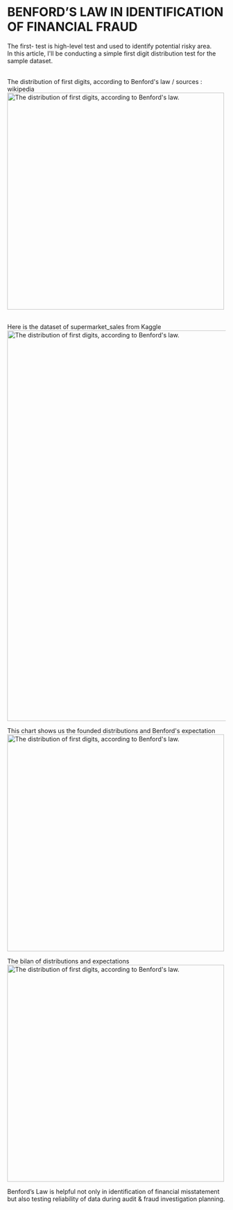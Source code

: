 # BENFORD’S LAW IN IDENTIFICATION OF FINANCIAL FRAUD<br>

The first- test is high-level test and used to identify potential risky area. <br>
In this article, I'll be conducting a simple first digit distribution test for the sample dataset. <br>
<br>

The distribution of first digits, according to Benford's law / sources : wikipedia <br>
<img alt="The distribution of first digits, according to Benford's law." src="https://upload.wikimedia.org/wikipedia/commons/4/46/Rozklad_benforda.svg" width="500"/><br>

<br>
Here is the dataset of supermarket_sales from Kaggle
<img alt="The distribution of first digits, according to Benford's law." src="https://raw.githubusercontent.com/Pai-U/Projet_PAI/main/Benford's%20Law%20-%20Identification%20of%20financial%20fraud/dataset.jpg" width="900"/><br>

This chart shows us the founded distributions and Benford's expectation<br>
<img alt="The distribution of first digits, according to Benford's law." src="https://raw.githubusercontent.com/Pai-U/Projet_PAI/main/Benford's%20Law%20-%20Identification%20of%20financial%20fraud/chart0.jpg" width="500"/><br>

The bilan of distributions and expectations<br>
<img alt="The distribution of first digits, according to Benford's law." src="https://raw.githubusercontent.com/Pai-U/Projet_PAI/main/Benford's%20Law%20-%20Identification%20of%20financial%20fraud/table.jpg" width="500"/><br>

Benford’s Law is helpful not only in identification of financial misstatement but also testing reliability of data during audit & fraud investigation planning.